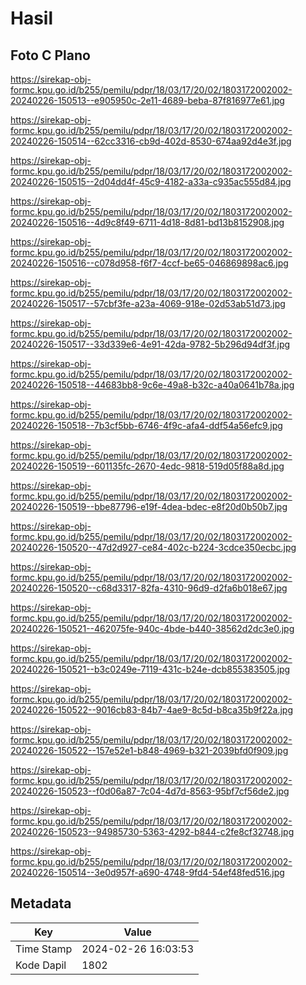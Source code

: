 # Hasil

## Foto C Plano

https://sirekap-obj-formc.kpu.go.id/b255/pemilu/pdpr/18/03/17/20/02/1803172002002-20240226-150513--e905950c-2e11-4689-beba-87f816977e61.jpg

https://sirekap-obj-formc.kpu.go.id/b255/pemilu/pdpr/18/03/17/20/02/1803172002002-20240226-150514--62cc3316-cb9d-402d-8530-674aa92d4e3f.jpg

https://sirekap-obj-formc.kpu.go.id/b255/pemilu/pdpr/18/03/17/20/02/1803172002002-20240226-150515--2d04dd4f-45c9-4182-a33a-c935ac555d84.jpg

https://sirekap-obj-formc.kpu.go.id/b255/pemilu/pdpr/18/03/17/20/02/1803172002002-20240226-150516--4d9c8f49-6711-4d18-8d81-bd13b8152908.jpg

https://sirekap-obj-formc.kpu.go.id/b255/pemilu/pdpr/18/03/17/20/02/1803172002002-20240226-150516--c078d958-f6f7-4ccf-be65-046869898ac6.jpg

https://sirekap-obj-formc.kpu.go.id/b255/pemilu/pdpr/18/03/17/20/02/1803172002002-20240226-150517--57cbf3fe-a23a-4069-918e-02d53ab51d73.jpg

https://sirekap-obj-formc.kpu.go.id/b255/pemilu/pdpr/18/03/17/20/02/1803172002002-20240226-150517--33d339e6-4e91-42da-9782-5b296d94df3f.jpg

https://sirekap-obj-formc.kpu.go.id/b255/pemilu/pdpr/18/03/17/20/02/1803172002002-20240226-150518--44683bb8-9c6e-49a8-b32c-a40a0641b78a.jpg

https://sirekap-obj-formc.kpu.go.id/b255/pemilu/pdpr/18/03/17/20/02/1803172002002-20240226-150518--7b3cf5bb-6746-4f9c-afa4-ddf54a56efc9.jpg

https://sirekap-obj-formc.kpu.go.id/b255/pemilu/pdpr/18/03/17/20/02/1803172002002-20240226-150519--601135fc-2670-4edc-9818-519d05f88a8d.jpg

https://sirekap-obj-formc.kpu.go.id/b255/pemilu/pdpr/18/03/17/20/02/1803172002002-20240226-150519--bbe87796-e19f-4dea-bdec-e8f20d0b50b7.jpg

https://sirekap-obj-formc.kpu.go.id/b255/pemilu/pdpr/18/03/17/20/02/1803172002002-20240226-150520--47d2d927-ce84-402c-b224-3cdce350ecbc.jpg

https://sirekap-obj-formc.kpu.go.id/b255/pemilu/pdpr/18/03/17/20/02/1803172002002-20240226-150520--c68d3317-82fa-4310-96d9-d2fa6b018e67.jpg

https://sirekap-obj-formc.kpu.go.id/b255/pemilu/pdpr/18/03/17/20/02/1803172002002-20240226-150521--462075fe-940c-4bde-b440-38562d2dc3e0.jpg

https://sirekap-obj-formc.kpu.go.id/b255/pemilu/pdpr/18/03/17/20/02/1803172002002-20240226-150521--b3c0249e-7119-431c-b24e-dcb855383505.jpg

https://sirekap-obj-formc.kpu.go.id/b255/pemilu/pdpr/18/03/17/20/02/1803172002002-20240226-150522--9016cb83-84b7-4ae9-8c5d-b8ca35b9f22a.jpg

https://sirekap-obj-formc.kpu.go.id/b255/pemilu/pdpr/18/03/17/20/02/1803172002002-20240226-150522--157e52e1-b848-4969-b321-2039bfd0f909.jpg

https://sirekap-obj-formc.kpu.go.id/b255/pemilu/pdpr/18/03/17/20/02/1803172002002-20240226-150523--f0d06a87-7c04-4d7d-8563-95bf7cf56de2.jpg

https://sirekap-obj-formc.kpu.go.id/b255/pemilu/pdpr/18/03/17/20/02/1803172002002-20240226-150523--94985730-5363-4292-b844-c2fe8cf32748.jpg

https://sirekap-obj-formc.kpu.go.id/b255/pemilu/pdpr/18/03/17/20/02/1803172002002-20240226-150514--3e0d957f-a690-4748-9fd4-54ef48fed516.jpg


## Metadata

| Key        | Value               |
| ---------- | ------------------- |
| Time Stamp | 2024-02-26 16:03:53 |
| Kode Dapil | 1802                |



